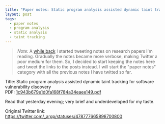 ```yaml
---
title: "Paper notes: Static program analysis assisted dynamic taint tracking"
layout: post
tags:
  - paper notes
  - program analysis
  - static analysis
  - taint tracking
---
```


> *Note:* A <a href="https://twitter.com/_argp/statuses/478777665898700800">while back</a>
> I started tweeting notes on research papers I'm reading. Gradually the notes became
> more verbose, making Twitter a poor medium for them. So, I decided to start keeping
> the notes here and tweet the links to the posts instead. I will start the
> "paper notes" category with all the previous notes I have twitted so far.

Title: Static program analysis assisted dynamic taint tracking for software vulnerability discovery<br>
PDF: <a href="/public/1c943b679e1d0fa168f784a34eaee149.pdf">1c943b679e1d0fa168f784a34eaee149.pdf</a>

Read that yesterday evening; very brief and underdeveloped for my taste.

Original Twitter link:
<a href="https://twitter.com/_argp/statuses/478777665898700800">https://twitter.com/_argp/statuses/478777665898700800</a>
